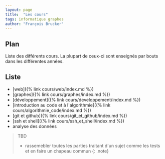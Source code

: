 ```yaml
---
layout: page
title:  "Les cours"
tags: informatique graphes
author: "François Brucker"
---
```


## Plan

Liste des différents cours. La plupart de ceux-ci sont enseignés par bouts dans les différentes années.

## Liste

* [web]({% link cours/web/index.md %})
* [graphes]({% link cours/graphes/index.md %})
* [développement]({% link cours/developpement/index.md %})
* [introduction au code et à l'algorithmie]({% link cours/algorithmie_code/index.md %})
* [git et github]({% link cours/git_et_github/index.md %})
* [ssh et shell]({% link cours/ssh_et_shell/index.md %})
* analyse des données

> TBD
>
> * rassemebler toutes les parties traitant d'un sujet comme les tests et en faire un chapeau commun
{: .note}
